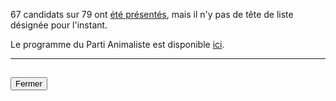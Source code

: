 67 candidats sur 79 ont [été présentés](https://parti-animaliste.fr/candidats/), mais il n'y pas de tête de liste désignée pour l'instant.

Le programme du Parti Animaliste est disponible [ici](https://parti-animaliste.fr/programme/).

<hr>
<h2><button class="btn btn-default btn-sm" onclick="animalisteclose()">Fermer</button></h2>